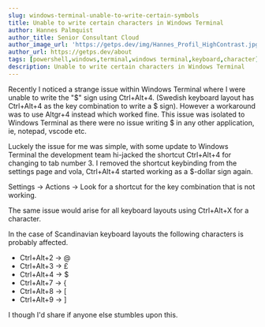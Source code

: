 ```yaml
---
slug: windows-terminal-unable-to-write-certain-symbols
title: Unable to write certain characters in Windows Terminal
author: Hannes Palmquist
author_title: Senior Consultant Cloud
author_image_url: 'https://getps.dev/img/Hannes_Profil_HighContrast.jpg'
author_url: https://getps.dev/about
tags: [powershell,windows,terminal,windows terminal,keyboard,character]
description: Unable to write certain characters in Windows Terminal
---
```


<div class="fb-share-button"
data-href="https://getps.dev/blog/ps-tools-queue-module"
data-layout="button"
data-size="small">
</div>

Recently I noticed a strange issue within Windows Terminal where I were unable to write the "$" sign using Ctrl+Alt+4. (Swedish keyboard layout has Ctrl+Alt+4 as the key combination to write a $ sign). However a workaround was to use Altgr+4 instead which worked fine. This issue was isolated to Windows Terminal as there were no issue writing $ in any other application, ie, notepad, vscode etc.

Luckely the issue for me was simple, with some update to Windows Terminal the development team hi-jacked the shortcut Ctrl+Alt+4 for changing to tab number 3. I removed the shortcut keybinding from the settings page and vola, Ctrl+Alt+4 started working as a $-dollar sign again.

Settings -> Actions -> Look for a shortcut for the key combination that is not working.

The same issue would arise for all keyboard layouts using Ctrl+Alt+X for a character.

In the case of Scandinavian keyboard layouts the following characters is probably affected.
- Ctrl+Alt+2 -> @
- Ctrl+Alt+3 -> £
- Ctrl+Alt+4 -> $
- Ctrl+Alt+7 -> {
- Ctrl+Alt+8 -> [
- Ctrl+Alt+9 -> ]

I though I'd share if anyone else stumbles upon this.
